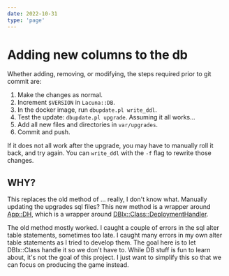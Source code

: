 ```yaml
---
date: 2022-10-31
type: 'page'
---
```


# Adding new columns to the db

Whether adding, removing, or modifying, the steps required prior to git commit are:

1. Make the changes as normal.
2. Increment `$VERSION` in `Lacuna::DB`.
3. In the docker image, run `dbupdate.pl write_ddl`.
4. Test the update: `dbupdate.pl upgrade`. Assuming it all works...
5. Add all new files and directories in `var/upgrades`.
6. Commit and push.

If it does not all work after the upgrade, you may have to manually roll it
back, and try again. You can `write_ddl` with the `-f` flag to rewrite those
changes.

## WHY?

This replaces the old method of ... really, I don't know what. Manually
updating the upgrades sql files? This new method is a wrapper around
[App::DH](/api/App::DH), which is a wrapper around
[DBIx::Class::DeploymentHandler](/api/DBIx::Class::DeploymentHandler).

The old method mostly worked. I caught a couple of errors in the
sql alter table statements, sometimes too late. I caught many errors
in my own alter table statements as I tried to develop them. The goal
here is to let DBIx::Class handle it so we don't have to. While DB
stuff is fun to learn about, it's not the goal of this project. I
just want to simplify this so that we can focus on producing the game
instead.
